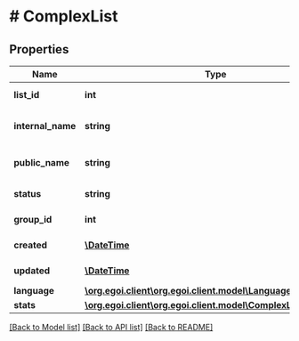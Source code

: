 # # ComplexList

## Properties

Name | Type | Description | Notes
------------ | ------------- | ------------- | -------------
**list_id** | **int** |  | [optional] [readonly] 
**internal_name** | **string** | Internal name of the list | [optional] 
**public_name** | **string** | Public name of the list | 
**status** | **string** | Status of the list | [optional] [readonly] 
**group_id** | **int** | ID of the list group | [optional] [readonly] 
**created** | [**\DateTime**](\DateTime.md) |  | [optional] [readonly] 
**updated** | [**\DateTime**](\DateTime.md) |  | [optional] [readonly] 
**language** | [**\org.egoi.client\org.egoi.client.model\Language**](Language.md) |  | 
**stats** | [**\org.egoi.client\org.egoi.client.model\ComplexListAllOfStats**](ComplexListAllOfStats.md) |  | [optional] 

[[Back to Model list]](../../README.md#documentation-for-models) [[Back to API list]](../../README.md#documentation-for-api-endpoints) [[Back to README]](../../README.md)


